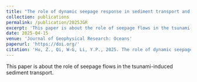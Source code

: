 ```yaml
---
title: "The role of dynamic seepage response in sediment transport and tsunami-induced scour"
collection: publications
permalink: /publication/2025JGR
excerpt: 'This paper is about the role of seepage flows in the tsunami-induced sediment transport.'
date: 2025-04-15
venue: 'Journal of Geophysical Research: Oceans'
paperurl: 'https://doi.org/'
citation: 'Hu, Z., Qi, W-G, Li, Y.P., 2025. The role of dynamic seepage response in sediment transport and tsunami-induced scour. <i>J. Geophys. Res. Oceans</i>.'
---
```

This paper is about the role of seepage flows in the tsunami-induced sediment transport.

<!-- [Download paper here](http://huzhengyu.github.io/files/2025CE.pdf) -->